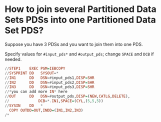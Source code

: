 # How to join several Partitioned Data Sets PDSs into one Partitioned Data Set PDS?
Suppose you have 3 PDSs and you want to join them into one PDS.

Specify values for `#input_pds*` and `#output_pds`; change `SPACE` and `DCB` if needed.
```Haskell
//STEP1    EXEC PGM=IEBCOPY                                
//SYSPRINT DD   SYSOUT=*                                   
//IN1      DD   DSN=#input_pds1,DISP=SHR         
//IN2      DD   DSN=#input_pds2,DISP=SHR         
//IN3      DD   DSN=#input_pds3,DISP=SHR         
//*you can add more IN* here
//OUT      DD   DSN=#output_pds,DISP=(NEW,CATLG,DELETE),
//             DCB=*.IN1,SPACE=(CYL,(5,5,5))              
//SYSIN    DD   *                                          
  COPY OUTDD=OUT,INDD=(IN1,IN2,IN3)
/*                                                         
```